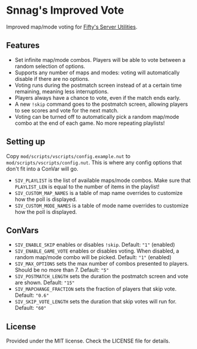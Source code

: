 # Snnag's Improved Vote

Improved map/mode voting for [Fifty's Server Utilities](https://northstar.thunderstore.io/package/Fifty/Server_Utilities/).

## Features

 - Set infinite map/mode combos. Players will be able to vote between a random selection of options.
 - Supports any number of maps and modes: voting will automatically disable if there are no options.
 - Voting runs during the postmatch screen instead of at a certain time remaining, meaning less interruptions.
 - Players always have a chance to vote, even if the match ends early.
 - A new `!skip` command goes to the postmatch screen, allowing players to see scores and vote for the next match.
 - Voting can be turned off to automatically pick a random map/mode combo at the end of each game. No more repeating playlists!

## Setting up

Copy `mod/scripts/vscripts/config.example.nut` to `mod/scripts/vscripts/config.nut`. This is where any config options that don't
fit into a ConVar will go.

 - `SIV_PLAYLIST` is the list of available maps/mode combos. Make sure that `PLAYLIST_LEN` is equal to the number of items in the playlist!
 - `SIV_CUSTOM_MAP_NAMES` is a table of map name overrides to customize how the poll is displayed.
 - `SIV_CUSTOM_MODE_NAMES` is a table of mode name overrides to customize how the poll is displayed.

## ConVars

 - `SIV_ENABLE_SKIP` enables or disables `!skip`. Default: `"1"` (enabled)
 - `SIV_ENABLE_GAME_VOTE` enables or disables voting. When disabled, a random map/mode combo will be picked. Default: `"1"` (enabled)
 - `SIV_MAX_OPTIONS` sets the max number of combos presented to players. Should be no more than 7. Default: `"5"`
 - `SIV_POSTMATCH_LENGTH` sets the duration the postmatch screen and vote are shown. Default: `"15"`
 - `SIV_MAPCHANGE_FRACTION` sets the fraction of players that skip vote. Default: `"0.6"`
 - `SIV_SKIP_VOTE_LENGTH` sets the duration that skip votes will run for. Default: `"60"`

## License

Provided under the MIT license. Check the LICENSE file for details.
